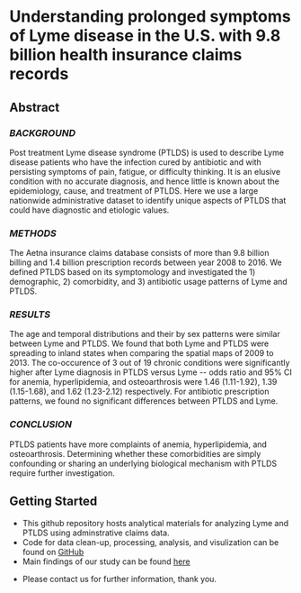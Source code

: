 # Understanding prolonged symptoms of Lyme disease in the U.S. with 9.8 billion health insurance claims records


<!---
## Authors
- Ming Kei (Jake) Chung
  - github: [\@jakemkc](http://github.com/jakemkc)
  - twitter: [\@jakekei](http://twitter.com/jakekei)
  - email: jake_chung[at]hms[dot]harvard[dot]edu
- Germaine M. Buck Louis
  - email: glouis[at]gmu[dot]edu
- Kurunthachalam Kannan
  - email: kurunthachalam[dot]kannan[at]health[dot]ny[dot]gov
- Chirag J. Patel
  - github: [\@chiragjp](http://github.com/chiragjp)
  - web: [www.chiragjpgroup.org](http://www.chiragjpgroup.org)
--->

## Abstract
### *BACKGROUND*
Post treatment Lyme disease syndrome (PTLDS) is used to describe Lyme disease patients who have the infection cured by antibiotic and with persisting symptoms of pain, fatigue, or difficulty thinking. It is an elusive condition with no accurate diagnosis, and hence little is known about the epidemiology, cause, and treatment of PTLDS. Here we use a large nationwide administrative dataset to identify unique aspects of PTLDS that could have diagnostic and etiologic values.

### *METHODS*
The Aetna insurance claims database consists of more than 9.8 billion billing and 1.4 billion prescription records between year 2008 to 2016. We defined PTLDS based on its symptomology and investigated the 1) demographic, 2) comorbidity, and 3) antibiotic usage patterns of Lyme and PTLDS.

### *RESULTS* 
The age and temporal distributions and their by sex patterns were similar between Lyme and PTLDS. We found that both Lyme and PTLDS were spreading to inland states when comparing the spatial maps of 2009 to 2013. The co-occurence of 3 out of 19 chronic conditions were significantly higher after Lyme diagnosis in PTLDS versus Lyme -- odds ratio and 95% CI for anemia, hyperlipidemia, and osteoarthrosis were 1.46 (1.11-1.92), 1.39 (1.15-1.68), and 1.62 (1.23-2.12) respectively. For antibiotic prescription patterns, we found no significant differences between PTLDS and Lyme.

### *CONCLUSION* 
PTLDS patients have more complaints of anemia, hyperlipidemia, and osteoarthrosis. Determining whether these comorbidities are simply confounding or sharing an underlying biological mechanism with PTLDS require further investigation.


## Getting Started
- This github repository hosts analytical materials for analyzing Lyme and PTLDS using adminstrative claims data.
- Code for data clean-up, processing, analysis, and visulization can be found on [GitHub](https://github.com/jakemkc/ptlds)
- Main findings of our study can be found [here](results/results.md)
<!---
- Preprint paper can be downloaded from [BioRxiv](https://doi.org/10.1101/175513)
--->
- Please contact us for further information, thank you.

